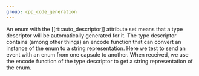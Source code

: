 ```yaml
---
group: cpp_code_generation
---
```

An enum with the [[rt::auto_descriptor]] attribute set means that a type descriptor will be automatically generated for it. The type descriptor contains (among other things) an encode function that can convert an instance of the enum to a string representation. Here we test to send an event with an enum from one capsule to another. When received, we use the encode function of the type descriptor to get a string representation of the enum.